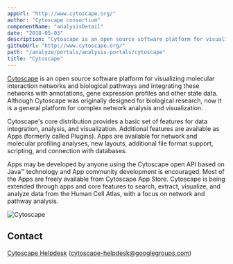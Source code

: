 ```yaml
---
appUrl: "http://www.cytoscape.org/"
author: "Cytoscape consortium"
componentName: "analysisDetail"
date: "2018-05-03"
description: "Cytoscape is an open source software platform for visualizing molecular interaction networks and biological pathways."
githubUrl: "http://www.cytoscape.org/"
path: "/analyze/portals/analysis-portals/cytoscape"
title: "Cytoscape"
---
```


[Cytoscape](http://www.cytoscape.org/) is an open source software platform for visualizing molecular interaction networks and biological pathways and integrating these networks with annotations, gene expression profiles and other state data. Although Cytoscape was originally designed for biological research, now it is a general platform for complex network analysis and visualization.

Cytoscape's core distribution provides a basic set of features for data integration, analysis, and visualization. Additional features are available as Apps (formerly called Plugins). Apps are available for network and molecular profiling analyses, new layouts, additional file format support, scripting, and connection with databases.

Apps may be developed by anyone using the Cytoscape open API based on Java™ technology and App community development is encouraged. Most of the Apps are freely available from Cytoscape App Store. Cytoscape is being extended through apps and core features to search, extract, visualize, and analyze data from the Human Cell Atlas, with a focus on network and pathway analysis.

![Cytoscape](../../_images/portals/cytoscape.png)

## Contact

[Cytoscape Helpdesk](https://groups.google.com/forum/#!forum/cytoscape-helpdesk) ([cytoscape-helpdesk@googlegroups.com](mailto:cytoscape-helpdesk@googlegroups.com))
